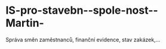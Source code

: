 IS-pro-stavebn--spole-nost--Martin-
===================================

Správa směn zaměstnanců, finanční evidence, stav zakázek,...